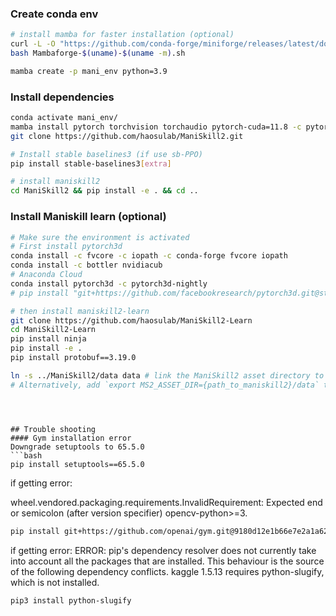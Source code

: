 


### Create conda env

```bash
# install mamba for faster installation (optional)
curl -L -O "https://github.com/conda-forge/miniforge/releases/latest/download/Mambaforge-$(uname)-$(uname -m).sh"
bash Mambaforge-$(uname)-$(uname -m).sh

mamba create -p mani_env python=3.9
```

### Install dependencies

```bash
conda activate mani_env/
mamba install pytorch torchvision torchaudio pytorch-cuda=11.8 -c pytorch -c nvidia
git clone https://github.com/haosulab/ManiSkill2.git

# Install stable baselines3 (if use sb-PPO)
pip install stable-baselines3[extra]

# install maniskill2
cd ManiSkill2 && pip install -e . && cd ..

```

### Install Maniskill learn (optional)

```bash
# Make sure the environment is activated
# First install pytorch3d
conda install -c fvcore -c iopath -c conda-forge fvcore iopath
conda install -c bottler nvidiacub
# Anaconda Cloud
conda install pytorch3d -c pytorch3d-nightly
# pip install "git+https://github.com/facebookresearch/pytorch3d.git@stable"

# then install maniskill2-learn
git clone https://github.com/haosulab/ManiSkill2-Learn
cd ManiSkill2-Learn
pip install ninja
pip install -e .
pip install protobuf==3.19.0

ln -s ../ManiSkill2/data data # link the ManiSkill2 asset directory to ManiSkill2-Learn
# Alternatively, add `export MS2_ASSET_DIR={path_to_maniskill2}/data` to your bashrc file, so that the OS can find the asset directory no matter where you run MS2 envs.


```

```



## Trouble shooting
#### Gym installation error
Downgrade setuptools to 65.5.0
```bash
pip install setuptools==65.5.0 
```

if getting error:

wheel.vendored.packaging.requirements.InvalidRequirement: Expected end or semicolon (after version specifier)
opencv-python>=3.

```bash
pip install git+https://github.com/openai/gym.git@9180d12e1b66e7e2a1a622614f787a6ec147ac40
```

if getting error:
ERROR: pip's dependency resolver does not currently take into account all the packages that are installed. This behaviour is the source of the following dependency conflicts.
kaggle 1.5.13 requires python-slugify, which is not installed.
```
pip3 install python-slugify
```